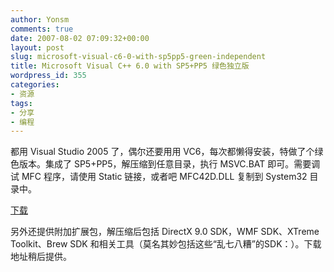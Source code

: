 ```yaml
---
author: Yonsm
comments: true
date: 2007-08-02 07:09:32+00:00
layout: post
slug: microsoft-visual-c6-0-with-sp5pp5-green-independent
title: Microsoft Visual C++ 6.0 with SP5+PP5 绿色独立版
wordpress_id: 355
categories:
- 资源
tags:
- 分享
- 编程
---
```


都用 Visual Studio 2005 了，偶尔还要用用 VC6，每次都懒得安装，特做了个绿色版本。集成了 SP5+PP5，解压缩到任意目录，执行 MSVC.BAT 即可。需要调试 MFC 程序，请使用 Static 链接，或者吧 MFC42D.DLL 复制到 System32 目录中。  
  
[下载](/assets/MSVC.EXE)  
  
另外还提供附加扩展包，解压缩后包括 DirectX 9.0 SDK，WMF SDK、XTreme Toolkit、Brew SDK 和相关工具（莫名其妙包括这些“乱七八糟”的SDK：）。下载地址稍后提供。  
  

